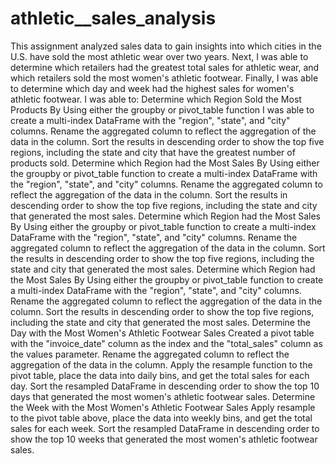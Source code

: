 # athletic__sales_analysis
This assignment analyzed sales data to gain insights into which cities in the U.S. have sold the most athletic wear over two years. Next, I was able to determine which retailers had the greatest total sales for athletic wear, and which retailers sold the most women's athletic footwear. Finally, I was able to determine which day and week had the highest sales for women's athletic footwear.  I was able to:
    Determine which Region Sold the Most Products
        By Using either the groupby or pivot_table function I was able to create a multi-index DataFrame with the "region", "state", and "city" columns.
        Rename the aggregated column to reflect the aggregation of the data in the column.
        Sort the results in descending order to show the top five regions, including the state and city that have the greatest number of products sold. 
    Determine which Region had the Most Sales
        By Using either the groupby or pivot_table function to create a multi-index DataFrame with the "region", "state", and "city" columns.
        Rename the aggregated column to reflect the aggregation of the data in the column.
        Sort the results in descending order to show the top five regions, including the state and city that generated the most sales. 
    Determine which Region had the Most Sales
        By Using either the groupby or pivot_table function to create a multi-index DataFrame with the "region", "state", and "city" columns.
        Rename the aggregated column to reflect the aggregation of the data in the column.
        Sort the results in descending order to show the top five regions, including the state and city that generated the most sales. 
    Determine which Region had the Most Sales
        By Using either the groupby or pivot_table function to create a multi-index DataFrame with the "region", "state", and "city" columns.
        Rename the aggregated column to reflect the aggregation of the data in the column.
        Sort the results in descending order to show the top five regions, including the state and city that generated the most sales. 
    Determine the Day with the Most Women's Athletic Footwear Sales
        Created a pivot table with the "invoice_date" column as the index and the "total_sales" column as the values parameter.
        Rename the aggregated column to reflect the aggregation of the data in the column.
        Apply the resample function to the pivot table, place the data into daily bins, and get the total sales for each day.
        Sort the resampled DataFrame in descending order to show the top 10 days that generated the most women's athletic footwear sales.
    Determine the Week with the Most Women's Athletic Footwear Sales
        Apply resample to the pivot table above, place the data into weekly bins, and get the total sales for each week.
        Sort the resampled DataFrame in descending order to show the top 10 weeks that generated the most women's athletic footwear sales.